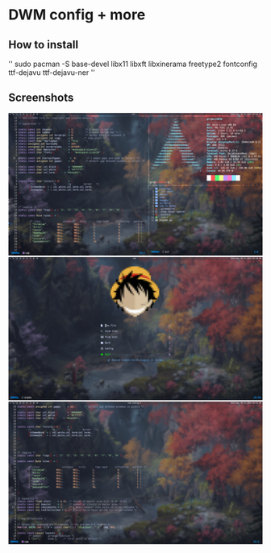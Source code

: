 # DWM config + more

## How to install

''
sudo pacman -S base-devel libx11 libxft libxinerama freetype2 fontconfig ttf-dejavu ttf-dejavu-ner
''

## Screenshots
 ![Screenshot](https://raw.githubusercontent.com/DjejDjej/dotfiles/refs/heads/main/images/terminals.png)
 ![Screenshot](https://raw.githubusercontent.com/DjejDjej/dotfiles/refs/heads/main/images/vim.png)
 ![Screenshot](https://raw.githubusercontent.com/DjejDjej/dotfiles/refs/heads/main/images/vimopen.png)


